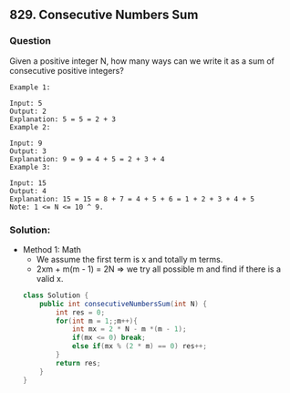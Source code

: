 ## 829. Consecutive Numbers Sum

### Question
Given a positive integer N, how many ways can we write it as a sum of consecutive positive integers?

```
Example 1:

Input: 5
Output: 2
Explanation: 5 = 5 = 2 + 3
Example 2:

Input: 9
Output: 3
Explanation: 9 = 9 = 4 + 5 = 2 + 3 + 4
Example 3:

Input: 15
Output: 4
Explanation: 15 = 15 = 8 + 7 = 4 + 5 + 6 = 1 + 2 + 3 + 4 + 5
Note: 1 <= N <= 10 ^ 9.
```

### Solution:
* Method 1: Math
  * We assume the first term is x and totally m terms.
  * 2xm + m(m - 1) = 2N => we try all possible m and find if there is a valid x.
  ```Java
  class Solution {
      public int consecutiveNumbersSum(int N) {
          int res = 0;
          for(int m = 1;;m++){
              int mx = 2 * N - m *(m - 1);
              if(mx <= 0) break;
              else if(mx % (2 * m) == 0) res++;
          }
          return res;
      }
  }
  ```

